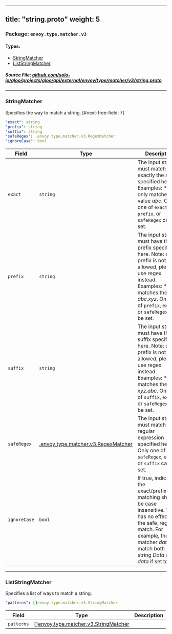
---
title: "string.proto"
weight: 5
---

<!-- Code generated by solo-kit. DO NOT EDIT. -->


### Package: `envoy.type.matcher.v3` 
#### Types:


- [StringMatcher](#stringmatcher)
- [ListStringMatcher](#liststringmatcher)
  



##### Source File: [github.com/solo-io/gloo/projects/gloo/api/external/envoy/type/matcher/v3/string.proto](https://github.com/solo-io/gloo/blob/master/projects/gloo/api/external/envoy/type/matcher/v3/string.proto)





---
### StringMatcher

 
Specifies the way to match a string.
[#next-free-field: 7]

```yaml
"exact": string
"prefix": string
"suffix": string
"safeRegex": .envoy.type.matcher.v3.RegexMatcher
"ignoreCase": bool

```

| Field | Type | Description |
| ----- | ---- | ----------- | 
| `exact` | `string` | The input string must match exactly the string specified here. Examples: * *abc* only matches the value *abc*. Only one of `exact`, `prefix`, or `safeRegex` can be set. |
| `prefix` | `string` | The input string must have the prefix specified here. Note: empty prefix is not allowed, please use regex instead. Examples: * *abc* matches the value *abc.xyz*. Only one of `prefix`, `exact`, or `safeRegex` can be set. |
| `suffix` | `string` | The input string must have the suffix specified here. Note: empty prefix is not allowed, please use regex instead. Examples: * *abc* matches the value *xyz.abc*. Only one of `suffix`, `exact`, or `safeRegex` can be set. |
| `safeRegex` | [.envoy.type.matcher.v3.RegexMatcher](../regex.proto.sk/#regexmatcher) | The input string must match the regular expression specified here. Only one of `safeRegex`, `exact`, or `suffix` can be set. |
| `ignoreCase` | `bool` | If true, indicates the exact/prefix/suffix matching should be case insensitive. This has no effect for the safe_regex match. For example, the matcher *data* will match both input string *Data* and *data* if set to true. |




---
### ListStringMatcher

 
Specifies a list of ways to match a string.

```yaml
"patterns": []envoy.type.matcher.v3.StringMatcher

```

| Field | Type | Description |
| ----- | ---- | ----------- | 
| `patterns` | [[]envoy.type.matcher.v3.StringMatcher](../string.proto.sk/#stringmatcher) |  |





<!-- Start of HubSpot Embed Code -->
<script type="text/javascript" id="hs-script-loader" async defer src="//js.hs-scripts.com/5130874.js"></script>
<!-- End of HubSpot Embed Code -->
